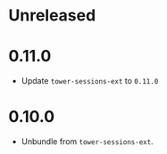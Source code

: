 # Unreleased

# 0.11.0

- Update `tower-sessions-ext` to `0.11.0`

# 0.10.0

- Unbundle from `tower-sessions-ext`.
